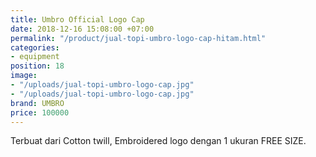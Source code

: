 ```yaml
---
title: Umbro Official Logo Cap
date: 2018-12-16 15:08:00 +07:00
permalink: "/product/jual-topi-umbro-logo-cap-hitam.html"
categories:
- equipment
position: 18
image:
- "/uploads/jual-topi-umbro-logo-cap.jpg"
- "/uploads/jual-topi-umbro-logo-cap.jpg"
brand: UMBRO
price: 100000
---
```


Terbuat dari Cotton twill, Embroidered logo dengan 1 ukuran FREE SIZE.
